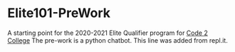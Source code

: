 # Elite101-PreWork
A starting point for the 2020-2021 Elite Qualifier program for [Code 2 College](https://code2college.org/)
The pre-work is a python chatbot.
This line was added from repl.it.